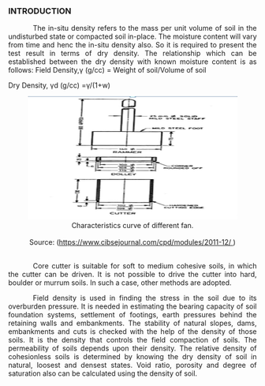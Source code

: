 ### INTRODUCTION<br>


<p style="text-indent:50px;text-align:justify;"> The in-situ density refers to the mass per unit volume of soil in the undisturbed state or compacted soil in-place. The moisture content will vary from time and henc the in-situ density also. So it is required to present the test result in terms of dry density. The relationship which can be established between the dry density with known moisture content is as follows:
Field Density,γ (g/cc) = Weight of soil/Volume of soil
</p>

Dry Density, γd (g/cc)   =γ/(1+w)

<center>
  <img src="images/cutter.PNG" height="250" width="425">
</center>
<center>Characteristics curve of different fan.</center><br>
<center>Source: (<a href="https://www.cibsejournal.com/cpd/modules/2011-12/">https://www.cibsejournal.com/cpd/modules/2011-12/
</a>)
</center><br>

<p style="text-indent:50px;text-align:justify;"> Core cutter is suitable for soft to medium cohesive soils, in which the cutter can be driven. It is not possible to drive the cutter into hard, boulder or murrum soils. In such a case, other methods are adopted.
</p>

<p style="text-indent:50px;text-align:justify;">Field density is used in finding the stress in the soil due to its overburden pressure. It is needed in estimating the bearing capacity of soil foundation systems, settlement of footings, earth pressures behind the retaining walls and embankments. The stability of natural slopes, dams, embankments and cuts is checked with the help of the density of those soils. It is the density that controls the field compaction of soils. The permeability of soils depends upon their density. The relative density of cohesionless soils is determined by knowing the dry density of soil in natural, loosest and densest states. Void ratio, porosity and degree of saturation also can be calculated using the density of soil.
</p>
